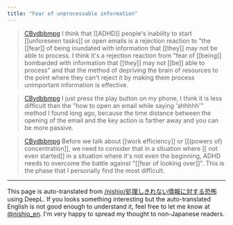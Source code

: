 ```yaml
---
title: "Fear of unprocessable information"
---
```


> [CBydbbmpg](https://twitter.com/CBydbbmpg/status/1762430251819557150) I think that [[ADHD]] people's inability to start [[unforeseen tasks]] or open emails is a rejection reaction to "the [[fear]] of being inundated with information that [[they]] may not be able to process. I think it's a rejection reaction from "fear of [[being]] bombarded with information that [[they]] may not [[be]] able to process" and that the method of depriving the brain of resources to the point where they can't reject it by making them process unimportant information is effective.

> [CBydbbmpg](https://twitter.com/CBydbbmpg/status/1762431668722512072) I just press the play button on my phone,
>  I think it is less difficult than the "how to open an email while saying 'ahhhhh'" method I found long ago, because the time distance between the opening of the email and the key action is farther away and you can be more passive.

> [CBydbbmpg](https://twitter.com/CBydbbmpg/status/1762433603508842975) Before we talk about [[work efficiency]] or [[(powers of) concentration]], we need to consider that in a situation where [[ not even started]] in a situation where it's not even the beginning,
>  ADHD needs to overcome the battle against "[[fear of looking over]]". This is the phase that I personally find the most difficult.

---
This page is auto-translated from [/nishio/処理しきれない情報に対する恐怖](https://scrapbox.io/nishio/処理しきれない情報に対する恐怖) using DeepL. If you looks something interesting but the auto-translated English is not good enough to understand it, feel free to let me know at [@nishio_en](https://twitter.com/nishio_en). I'm very happy to spread my thought to non-Japanese readers.